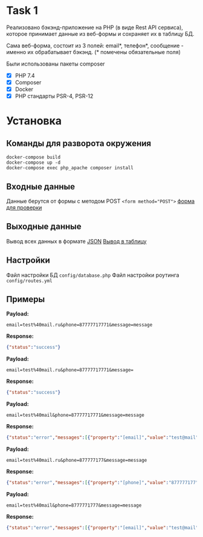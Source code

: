 # Task 1

Реализовано бэкэнд-приложение на PHP (в виде Rest API сервиса), которое принимает данные из веб-формы и сохраняет их в таблицу БД.

Сама веб-форма, состоит из 3 полей: email*, телефон*, сообщение - именно их обрабатывает бэкэнд. (* помечены обязательные поля)

Были использованы пакеты composer
- [x] PHP 7.4
- [x] Composer
- [x] Docker
- [x] PHP cтандарты PSR-4, PSR-12

# Установка
## Команды для разворота окружения
```shell
docker-compose build
docker-compose up -d
docker-compose exec php_apache composer install
```
## Входные данные
Данные берутся от формы с методом POST `<form method="POST">`
[форма для проверки](http://localhost/test)

## Выходные данные
Вывод всех данных в формате [JSON](http://localhost)
[Вывод в таблицу](http://localhost/test)

## Настройки
Файл настройки БД `config/database.php`
Файл настройки роутинга `config/routes.yml`

## Примеры
**Payload:**

```
email=test%40mail.ru&phone=87777717771&message=message
```
**Response:**
```json
{"status":"success"}
```

**Payload:**
```
email=test%40mail.ru&phone=87777717771&message=
```
**Response:**
```json
{"status":"success"}
```

**Payload:**
```
email=test%40mail&phone=87777717771&message=message
```
**Response:**
```json
{"status":"error","messages":[{"property":"[email]","value":"test@mail","message":"This value is not a valid email address."}]}
```
**Payload:**
```
email=test%40mail.ru&phone=877777177&message=message
```
**Response:**
```json
{"status":"error","messages":[{"property":"[phone]","value":"877777177","message":"This value is not valid."}]}
```
**Payload:**
```
email=test%40mail&phone=8777771777&message=message
```
**Response:**
```json
{"status":"error","messages":[{"property":"[email]","value":"test@mail","message":"This value is not a valid email address."},{"property":"[phone]","value":"8777771777","message":"This value is not valid."}]}
```